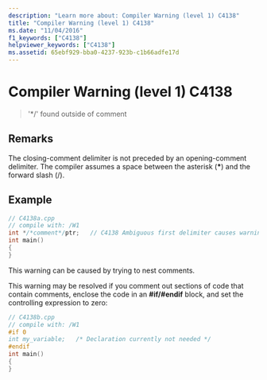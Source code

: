 ```yaml
---
description: "Learn more about: Compiler Warning (level 1) C4138"
title: "Compiler Warning (level 1) C4138"
ms.date: "11/04/2016"
f1_keywords: ["C4138"]
helpviewer_keywords: ["C4138"]
ms.assetid: 65ebf929-bba0-4237-923b-c1b66adfe17d
---
```

# Compiler Warning (level 1) C4138

> '*/' found outside of comment

## Remarks

The closing-comment delimiter is not preceded by an opening-comment delimiter. The compiler assumes a space between the asterisk (<strong>\*</strong>) and the forward slash (/).

## Example

```cpp
// C4138a.cpp
// compile with: /W1
int */*comment*/ptr;   // C4138 Ambiguous first delimiter causes warning
int main()
{
}
```

This warning can be caused by trying to nest comments.

This warning may be resolved if you comment out sections of code that contain comments, enclose the code in an **#if/#endif** block, and set the controlling expression to zero:

```cpp
// C4138b.cpp
// compile with: /W1
#if 0
int my_variable;   /* Declaration currently not needed */
#endif
int main()
{
}
```
